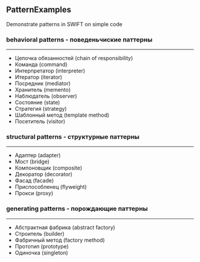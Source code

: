## PatternExamples

Demonstrate patterns in SWIFT on simple code

### behavioral patterns - поведеньчиские паттерны
---------
- Цепочка обязанностей (chain of responsibility)
- Команда (command)                      
- Интерпретатор (interpreter)             
- Итератор (iterator)
- Посредник (mediator)                    
- Хранитель (memento)                     
- Наблюдатель (observer)                  
- Состояние (state)
- Стратегия (strategy)                    
- Шаблонный метод (template method)      
- Посетитель (visitor)        

### structural patterns - структурные паттерны
---------
- Адаптер (adapter)                       
- Мост (bridge)                           
- Компоновщик (composite)                 
- Декоратор (decorator)                   
- Фасад (facade)                          
- Приспособленец (flyweight)              
- Прокси (proxy)   

### generating patterns - порождающие паттерны
---------
- Абстрактная фабрика (abstract factory)  
- Строитель (builder)                     
- Фабричный метод (factory method)        
- Прототип (prototype)
- Одиночка (singleton)                    

